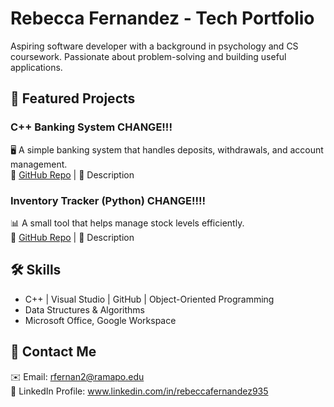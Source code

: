 # Rebecca Fernandez - Tech Portfolio
Aspiring software developer with a background in psychology and CS coursework. Passionate about problem-solving and building useful applications.  

## 🔹 Featured Projects  
### C++ Banking System  CHANGE!!!
🖥️ A simple banking system that handles deposits, withdrawals, and account management.  
🔗 [GitHub Repo](#) | 📝 Description  

### Inventory Tracker (Python)  CHANGE!!!!
📊 A small tool that helps manage stock levels efficiently.  
🔗 [GitHub Repo](#) | 📝 Description  

## 🛠️ Skills  
- C++ | Visual Studio | GitHub | Object-Oriented Programming  
- Data Structures & Algorithms  
- Microsoft Office, Google Workspace  

## 📩 Contact Me  
✉️ Email: rfernan2@ramapo.edu  
🔗 LinkedIn Profile: www.linkedin.com/in/rebeccafernandez935  
